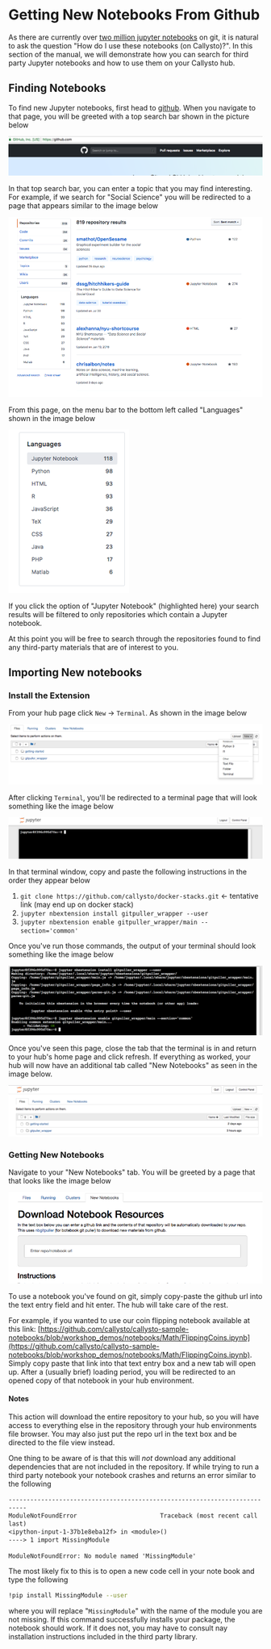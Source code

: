 # Getting New Notebooks From Github

As there are currently over [two million jupyter notebooks](https://github.com/parente/nbestimate) on git, it is natural to ask the question "How do I use these notebooks (on Callysto)?". In this section of the manual, we will demonstrate how you can search for third party Jupyter notebooks and how to use them on your Callysto hub.

## Finding Notebooks


To find new Jupyter notebooks, first head to [github](github.com). When you navigate to that page, you will be greeted with a top search bar shown in the picture below

![git search bar](images/gitsearch.png)

In that top search bar, you can enter a topic that you may find interesting. For example, if we search for "Social Science" you will be redirected to a page that appears similar to the image below

![git search results](images/searchresults.png)

From this page, on the menu bar to the bottom left called "Languages" shown in the image below

![menu bar](images/menubar.png)

If you click the option of "Jupyter Notebook" (highlighted here) your search results will be filtered to only repositories which contain a Jupyter notebook.

At this point you will be free to search through the repositories found to find any third-party materials that are of interest to you.


## Importing New notebooks

### Install the Extension

From your hub page click `New` $\rightarrow$ `Terminal`. As shown in the image below

![terminal open](images/newterm.png)

After clicking `Terminal`, you'll be redirected to a terminal page that will look something like the image below

![term](images/termredirect.png)



In that terminal window, copy and paste the following instructions in the order they appear below
1. `git clone https://github.com/callysto/docker-stacks.git` $\leftarrow$ tentative link (may end up on docker stack)  
2. `jupyter nbextension install gitpuller_wrapper --user`
3.  `jupyter nbextension enable gitpuller_wrapper/main --section='common'`

Once you've run those commands, the output of your terminal should look something like the image below

![INSTALL OUTPUT](images/termoutput.png)

Once you've seen this page, close the tab that the terminal is in and return to your hub's home page and click refresh. If everything as worked, your hub will now have an additional tab called "New Notebooks" as seen in the image below.

![new tab added](images/newtab.png)


### Getting New Notebooks

Navigate to your "New Notebooks" tab. You will be greeted by a page that that looks like the image below

![alt-text](images/notebookstab.png)

To use a notebook you've found on git, simply copy-paste the github url into the text entry field and hit enter. The hub will take care of the rest.

For example, if you wanted to use our coin flipping notebook available at this link: [https://github.com/callysto/callysto-sample-notebooks/blob/workshop_demos/notebooks/Math/FlippingCoins.ipynb](https://github.com/callysto/callysto-sample-notebooks/blob/workshop_demos/notebooks/Math/FlippingCoins.ipynb). Simply copy paste that link into that text entry box and a new tab will open up. After a (usually brief) loading period, you will be redirected to an opened copy of that notebook in your hub environment.

#### Notes

This action will download the entire repository to your hub, so you will have access to everything else in the repository through your hub environments file browser. You may also just put the repo url in the text box and be directed to the file view instead.

One thing to be aware of is that this will _not_ download any additional dependencies that are not included in the repository. If while trying to run a third party notebook your notebook crashes and returns an error similar to the following

```python3
---------------------------------------------------------------------------
ModuleNotFoundError                       Traceback (most recent call last)
<ipython-input-1-37b1e8eba12f> in <module>()
----> 1 import MissingModule

ModuleNotFoundError: No module named 'MissingModule'
```
The most likely fix to this is to open a new code cell in your note book and type the following

```bash
!pip install MissingModule --user
```
where you will replace "`MissingModule`" with the name of the module you are not missing. If this command successfully installs your package, the notebook should work. If it does not, you may have to consult nay installation instructions included in the third party library.
